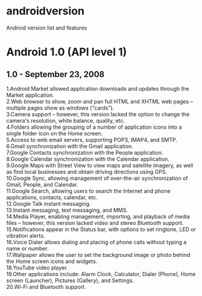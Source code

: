 # androidversion
Android version list and features



# Android 1.0 (API level 1)
## 1.0 - September 23, 2008

1.Android Market allowed application downloads and updates through the Market application.<br>
2.Web browser to show, zoom and pan full HTML and XHTML web pages – multiple pages show as windows ("cards").<br>
3.Camera support – however, this version lacked the option to change the camera's resolution, white balance, quality, etc.<br>
4.Folders allowing the grouping of a number of application icons into a single folder icon on the Home screen.<br>
5.Access to web email servers, supporting POP3, IMAP4, and SMTP.<br>
6.Gmail synchronization with the Gmail application.<br>
7.Google Contacts synchronization with the People application.<br>
8.Google Calendar synchronization with the Calendar application.<br>
9.Google Maps with Street View to view maps and satellite imagery, as well as find local businesses and obtain driving directions using GPS.<br>
10.Google Sync, allowing management of over-the-air synchronization of Gmail, People, and Calendar.<br>
11.Google Search, allowing users to search the Internet and phone applications, contacts, calendar, etc.<br>
12.Google Talk instant messaging.<br>
13.Instant messaging, text messaging, and MMS.<br>
14.Media Player, enabling management, importing, and playback of media files – however, this version lacked video and stereo Bluetooth support.<br>
15.Notifications appear in the Status bar, with options to set ringtone, LED or vibration alerts.<br>
16.Voice Dialer allows dialing and placing of phone calls without typing a name or number.<br>
17.Wallpaper allows the user to set the background image or photo behind the Home screen icons and widgets.<br>
18.YouTube video player.<br>
19.Other applications include: Alarm Clock, Calculator, Dialer (Phone), Home screen (Launcher), Pictures (Gallery), and Settings.<br>
20.Wi-Fi and Bluetooth support.<br>
